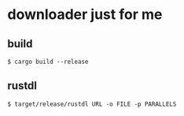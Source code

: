 # downloader just for me

## build
```
$ cargo build --release
```

## rustdl
```
$ target/release/rustdl URL -o FILE -p PARALLELS
```

